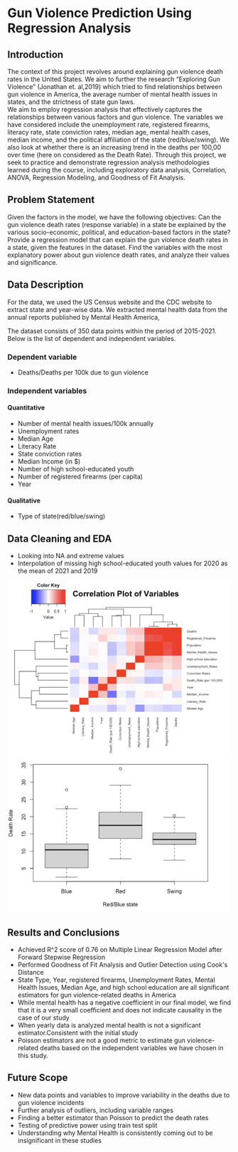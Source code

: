 # Gun Violence Prediction Using Regression Analysis


## Introduction

The context of this project revolves around explaining gun violence death rates in the United States. We aim to further the research “Exploring Gun Violence” (Jonathan et. al,2019) which tried to find relationships between gun violence in America, the average number of mental health issues in states, and the strictness of state gun laws.  
We aim to employ regression analysis that effectively captures the relationships between various factors and gun violence. 
The variables we have considered include the unemployment rate, registered firearms, literacy rate, state conviction rates, median age, mental health cases, median income, and the political affiliation of the state (red/blue/swing). We also look at whether there is an increasing trend in the deaths per 100,00 over time (here on considered as the Death Rate). Through this project, we seek to practice and demonstrate regression analysis methodologies learned during the course, including exploratory data analysis, Correlation, ANOVA, Regression Modeling, and Goodness of Fit Analysis.


## Problem Statement

Given the factors in the model, we have the following objectives:
Can the gun violence death rates (response variable) in a state be explained by the various socio-economic, political, and education-based factors in the state?
Provide a regression model that can explain the gun violence death rates in a state, given the features in the dataset.
Find the variables with the most explanatory power about gun violence death rates, and analyze their values and significance.

## Data Description

For the data, we used the US Census website and the CDC website to extract state and year-wise data. 
We extracted mental health data from the annual reports published by Mental Health America,

The dataset consists of 350 data points within the period of 2015-2021. Below is the list of dependent and independent variables.

### Dependent variable
- Deaths/Deaths per 100k due to gun violence
### Independent variables
#### Quantitative
- Number of mental health issues/100k annually
- Unemployment rates
- Median Age
- Literacy Rate
- State conviction rates
- Median Income (in $)
- Number of high school-educated youth
- Number of registered firearms (per capita)
- Year
#### Qualitative
- Type of state(red/blue/swing)

## Data Cleaning and EDA

- Looking into NA and extreme values
- Interpolation of missing high school-educated youth values for 2020 as the mean of 2021 and 2019


<img src="Images/1.png" width="500"> <img src="Images/2.png" width="500">


## Results and Conclusions
- Achieved R^2 score of 0.76 on Multiple Linear Regression Model after Forward Stepwise Regression
- Performed Goodness of Fit Analysis and Outlier Detection using Cook's Distance
- State Type, Year, registered firearms, Unemployment Rates, Mental Health Issues, Median Age, and high school education are all significant estimators for gun violence-related deaths in America
- While mental health has a negative coefficient in our final model, we find that it is a very small coefficient and does not indicate causality in the case of our study
- When yearly data is analyzed mental health is not a significant estimator.Consistent with the initial study
- Poisson estimators are not a good metric to estimate gun violence-related deaths based on the independent variables we have chosen in this study.

## Future Scope
- New data points and variables to improve variability in the deaths due to gun violence incidents
- Further analysis of outliers, including variable ranges
- Finding a better estimator than Poisson to predict the death rates
- Testing of predictive power using train test split
- Understanding why Mental Health is consistently coming out to be insignificant in these studies







